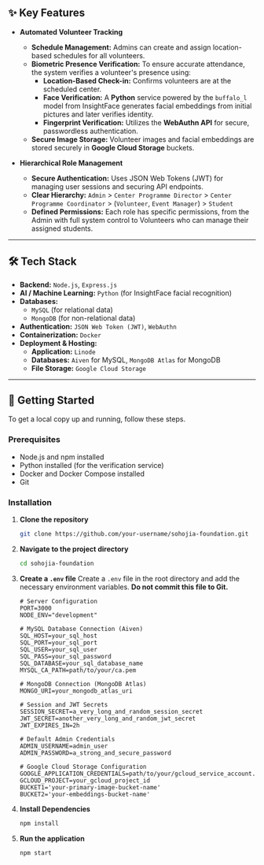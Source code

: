 ## ✨ Key Features

  * **Automated Volunteer Tracking**

      * **Schedule Management:** Admins can create and assign location-based schedules for all volunteers.
      * **Biometric Presence Verification:** To ensure accurate attendance, the system verifies a volunteer's presence using:
          * **Location-Based Check-in:** Confirms volunteers are at the scheduled center.
          * **Face Verification:** A **Python** service powered by the `buffalo_l` model from InsightFace generates facial embeddings from initial pictures and later verifies identity.
          * **Fingerprint Verification:** Utilizes the **WebAuthn API** for secure, passwordless authentication.
      * **Secure Image Storage:** Volunteer images and facial embeddings are stored securely in **Google Cloud Storage** buckets.

  * **Hierarchical Role Management**

      * **Secure Authentication:** Uses JSON Web Tokens (JWT) for managing user sessions and securing API endpoints.
      * **Clear Hierarchy:** `Admin` \> `Center Programme Director` \> `Center Programme Coordinator` \> (`Volunteer`, `Event Manager`) \> `Student`
      * **Defined Permissions:** Each role has specific permissions, from the Admin with full system control to Volunteers who can manage their assigned students.

-----

## 🛠️ Tech Stack

  * **Backend:** `Node.js`, `Express.js`
  * **AI / Machine Learning:** `Python` (for InsightFace facial recognition)
  * **Databases:**
      * `MySQL` (for relational data)
      * `MongoDB` (for non-relational data)
  * **Authentication:** `JSON Web Token (JWT)`, `WebAuthn`
  * **Containerization:** `Docker`
  * **Deployment & Hosting:**
      * **Application:** `Linode`
      * **Databases:** `Aiven` for MySQL, `MongoDB Atlas` for MongoDB
      * **File Storage:** `Google Cloud Storage`

-----

## 🚀 Getting Started

To get a local copy up and running, follow these steps.

### Prerequisites

  * Node.js and npm installed
  * Python installed (for the verification service)
  * Docker and Docker Compose installed
  * Git

### Installation

1.  **Clone the repository**

    ```sh
    git clone https://github.com/your-username/sohojia-foundation.git
    ```

2.  **Navigate to the project directory**

    ```sh
    cd sohojia-foundation
    ```

3.  **Create a `.env` file**
    Create a `.env` file in the root directory and add the necessary environment variables. **Do not commit this file to Git.**

    ```env
    # Server Configuration
    PORT=3000
    NODE_ENV="development"

    # MySQL Database Connection (Aiven)
    SQL_HOST=your_sql_host
    SQL_PORT=your_sql_port
    SQL_USER=your_sql_user
    SQL_PASS=your_sql_password
    SQL_DATABASE=your_sql_database_name
    MYSQL_CA_PATH=path/to/your/ca.pem

    # MongoDB Connection (MongoDB Atlas)
    MONGO_URI=your_mongodb_atlas_uri

    # Session and JWT Secrets
    SESSION_SECRET=a_very_long_and_random_session_secret
    JWT_SECRET=another_very_long_and_random_jwt_secret
    JWT_EXPIRES_IN=2h

    # Default Admin Credentials
    ADMIN_USERNAME=admin_user
    ADMIN_PASSWORD=a_strong_and_secure_password

    # Google Cloud Storage Configuration
    GOOGLE_APPLICATION_CREDENTIALS=path/to/your/gcloud_service_account.json
    GCLOUD_PROJECT=your_gcloud_project_id
    BUCKET1='your-primary-image-bucket-name'
    BUCKET2='your-embeddings-bucket-name'
    ```

4.  **Install Dependencies**

    ```sh
    npm install
    ```

5.  **Run the application**

    ```sh
    npm start
    ```
